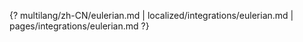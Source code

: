 {? multilang/zh-CN/eulerian.md | localized/integrations/eulerian.md | pages/integrations/eulerian.md ?}
